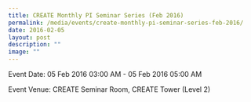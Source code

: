```yaml
---
title: CREATE Monthly PI Seminar Series (Feb 2016)
permalink: /media/events/create-monthly-pi-seminar-series-feb-2016/
date: 2016-02-05
layout: post
description: ""
image: ""
---
```


Event Date: 05 Feb 2016 03:00 AM - 05 Feb 2016 05:00 AM

Event Venue: CREATE Seminar Room, CREATE Tower (Level 2)